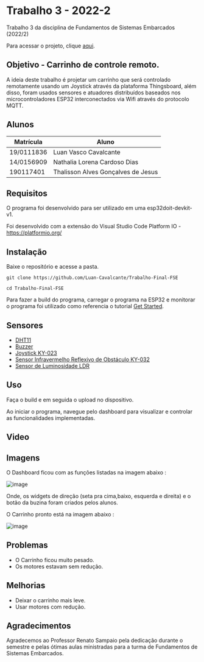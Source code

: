 # Trabalho 3 - 2022-2

Trabalho 3 da disciplina de Fundamentos de Sistemas Embarcados (2022/2)

Para acessar o projeto, clique [aqui](https://gitlab.com/fse_fga/trabalhos-2022_2/trabalho-final-2022-2).

## Objetivo - Carrinho de controle remoto.

A ideia deste trabalho é projetar um carrinho que será controlado remotamente usando um Joystick através da plataforma Thingsboard, além disso, foram usados sensores e atuadores distribuídos baseados nos microcontroladores ESP32 interconectados via Wifi através do protocolo MQTT.


## Alunos

| Matrícula  | Aluno                              |
| ---------- | ---------------------------------- |
| 19/0111836 | Luan Vasco Cavalcante              |
| 14/0156909 | Nathalia Lorena Cardoso Dias       |
| 190117401  | Thalisson Alves Gonçalves de Jesus |

## Requisitos

O programa foi desenvolvido para ser utilizado em uma esp32doit-devkit-v1.

Foi desenvolvido com a extensão do Visual Studio Code Platform IO - https://platformio.org/


## Instalação

Baixe o repositório e acesse a pasta.

`git clone https://github.com/Luan-Cavalcante/Trabalho-Final-FSE`

`cd Trabalho-Final-FSE`

Para fazer a build do programa, carregar o programa na ESP32 e monitorar o programa foi utilizado como referencia o tutorial [Get Started](https://docs.platformio.org/en/latest/tutorials/espressif32/arduino_debugging_unit_testing.html).

## Sensores

 - [DHT11](https://www.filipeflop.com/produto/sensor-de-umidade-e-temperatura-dht11/)
 - [Buzzer](https://blogmasterwalkershop.com.br/arduino/como-usar-com-arduino-buzzer-5v-ativo)
 - [Joystick KY-023](https://blogmasterwalkershop.com.br/arduino/como-usar-com-arduino-modulo-joystick-ky-023)
 - [Sensor Infravermelho Reflexivo de Obstáculo KY-032](https://blogmasterwalkershop.com.br/arduino/como-usar-com-arduino-modulo-sensor-infravermelho-reflexivo-de-obstaculo-ky-032)
 - [Sensor de Luminosidade LDR](https://www.blogdarobotica.com/2020/09/29/utilizando-o-sensor-de-luminosidade-ldr-no-arduino/)

## Uso

Faça o build e em seguida o upload no dispositivo.

Ao iniciar o programa, navegue pelo dashboard para visualizar e controlar as funcionalidades implementadas.


## Video

## Imagens

O Dashboard ficou com as funções listadas na imagem abaixo : 

![image](https://user-images.githubusercontent.com/67024690/218892946-2e5a37ab-f92a-41cd-95de-c3e69a0a9d66.png)

Onde, os widgets de direção (seta pra cima,baixo, esquerda e direita) e o botão da buzina foram criados pelos alunos.

O Carrinho pronto está na imagem abaixo : 

![image](https://user-images.githubusercontent.com/67024690/218897079-6de74383-a7f7-45f4-91c3-9c64762dbba9.png)

## Problemas 

 - O Carrinho ficou muito pesado.
 - Os motores estavam sem redução.

## Melhorias 
 - Deixar o carrinho mais leve.
 - Usar motores com redução.

## Agradecimentos 

Agradecemos ao Professor Renato Sampaio pela dedicação durante o semestre e pelas ótimas aulas ministradas para a turma de Fundamentos de Sistemas Embarcados.
